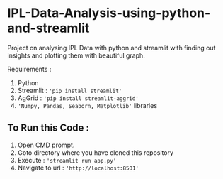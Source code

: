 # IPL-Data-Analysis-using-python-and-streamlit
Project on analysing IPL Data with python and streamlit with finding out insights and plotting them with beautiful graph.

Requirements :
1. Python
2. Streamlit : `'pip install streamlit'`
3. AgGrid : `'pip install streamlit-aggrid'`
4. `'Numpy, Pandas, Seaborn, Matplotlib'` libraries

## To Run this Code :
1. Open CMD prompt.
2. Goto directory where you have cloned this repository
3. Execute : `'streamlit run app.py'`
4. Navigate to url : `'http://localhost:8501'`

